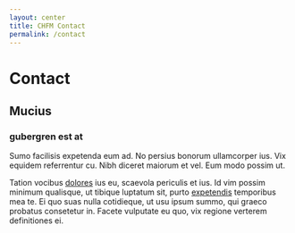 ```yaml
---
layout: center
title: CHFM Contact
permalink: /contact
---
```


# Contact

## Mucius
### gubergren est at
Sumo facilisis expetenda eum ad. No persius bonorum ullamcorper ius. Vix equidem referrentur cu. Nibh diceret maiorum et vel. Eum modo possim ut.

Tation vocibus [dolores](/) ius eu, scaevola periculis et ius. Id vim possim minimum qualisque, ut tibique luptatum sit, purto [expetendis](/) temporibus mea te. Ei quo suas nulla cotidieque, ut usu ipsum summo, qui graeco probatus consetetur in. Facete vulputate eu quo, vix regione verterem definitiones ei.

